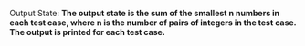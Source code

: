 Output State: **The output state is the sum of the smallest n numbers in each test case, where n is the number of pairs of integers in the test case. The output is printed for each test case.**